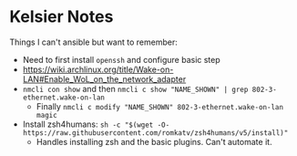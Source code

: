 # Kelsier Notes

Things I can't ansible but want to remember:
- Need to first install `openssh` and configure basic step
- https://wiki.archlinux.org/title/Wake-on-LAN#Enable_WoL_on_the_network_adapter
- `nmcli con show` and then `nmcli c show "NAME_SHOWN" | grep 802-3-ethernet.wake-on-lan`
    - Finally `nmcli c modify "NAME_SHOWN" 802-3-ethernet.wake-on-lan magic`
- Install zsh4humans: `sh -c "$(wget -O- https://raw.githubusercontent.com/romkatv/zsh4humans/v5/install)"`
    - Handles installing zsh and the basic plugins.  Can't automate it.
